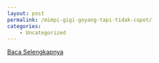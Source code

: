 ```yaml
---
layout: post
permalink: /mimpi-gigi-goyang-tapi-tidak-copot/
categories:
    - Uncategorized
---
```


[Baca Selengkapnya](/03)